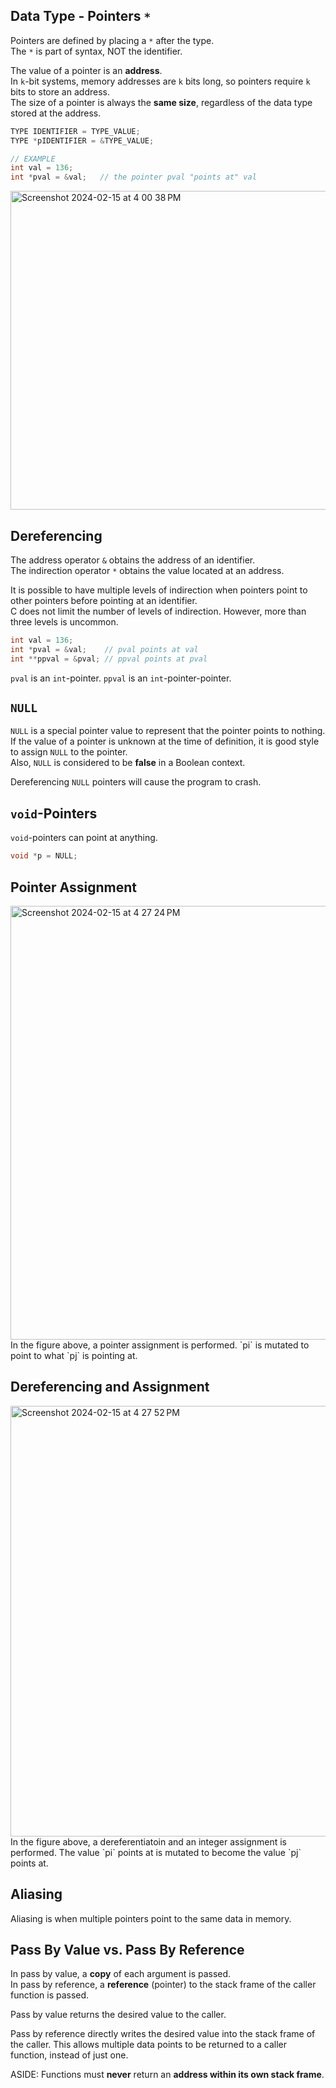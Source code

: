 ## Data Type - Pointers `*`
Pointers are defined by placing a `*` after the type. <br>
The `*` is part of syntax, NOT the identifier. <br>

The value of a pointer is an **address**. <br>
In `k`-bit systems, memory addresses are `k` bits long, so pointers require `k` bits to store an address. <br>
The size of a pointer is always the **same size**, regardless of the data type stored at the address. 

```C
TYPE IDENTIFIER = TYPE_VALUE;
TYPE *pIDENTIFIER = &TYPE_VALUE;

// EXAMPLE
int val = 136;
int *pval = &val;   // the pointer pval "points at" val

```

<img width="510" alt="Screenshot 2024-02-15 at 4 00 38 PM" src="https://github.com/liuandy1207/notes/assets/72530429/c714a243-76c4-4486-bb13-c09f809c250c">

## Dereferencing
The address operator `&` obtains the address of an identifier. <br>
The indirection operator `*` obtains the value located at an address. <br>

It is possible to have multiple levels of indirection when pointers point to other pointers before pointing at an identifier. <br>
C does not limit the number of levels of indirection. However, more than three levels is uncommon. 
```C
int val = 136;
int *pval = &val;    // pval points at val
int **ppval = &pval; // ppval points at pval
```
`pval` is an `int`-pointer. `ppval` is an `int`-pointer-pointer. <br>

## `NULL`
`NULL` is a special pointer value to represent that the pointer points to nothing. <br>
If the value of a pointer is unknown at the time of definition, it is good style to assign `NULL` to the pointer. <br>
Also, `NULL` is considered to be **false** in a Boolean context. <br>

Dereferencing `NULL` pointers will cause the program to crash.

## `void`-Pointers
`void`-pointers can point at anything.
```C
void *p = NULL;

```

## Pointer Assignment
<img width="694" alt="Screenshot 2024-02-15 at 4 27 24 PM" src="https://github.com/liuandy1207/notes/assets/72530429/f6bc70ea-c435-4c27-904c-8e65ae48ec59">
In the figure above, a pointer assignment is performed. `pi` is mutated to point to what `pj` is pointing at. 

## Dereferencing and Assignment
<img width="689" alt="Screenshot 2024-02-15 at 4 27 52 PM" src="https://github.com/liuandy1207/notes/assets/72530429/9dccd979-4511-47ce-b62c-2d6e6d78f821">
In the figure above, a dereferentiatoin and an integer assignment is performed. The value `pi` points at is mutated to become the value `pj` points at. 

## Aliasing
Aliasing is when multiple pointers point to the same data in memory. 

## Pass By Value vs. Pass By Reference
In pass by value, a **copy** of each argument is passed. <br>
In pass by reference, a **reference** (pointer) to the stack frame of the caller function is passed. <br>

Pass by value returns the desired value to the caller. <br>

Pass by reference directly writes the desired value into the stack frame of the caller. This allows multiple data points to be returned to a caller function, instead of just one. <br>

ASIDE: Functions must **never** return an **address within its own stack frame**.



















